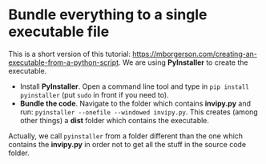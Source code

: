# Bundle everything to a single executable file

This is a short version of this tutorial: https://mborgerson.com/creating-an-executable-from-a-python-script. We are using **PyInstaller** to create the executable.

* Install **PyInstaller**. Open a command line tool and type in `pip install pyinstaller` (put `sudo` in front if you need to).
* **Bundle the code**. Navigate to the folder which contains **invipy.py** and run: `pyinstaller --onefile --windowed invipy.py`. This creates (among other things) a **dist** folder which contains the executable.

Actually, we call `pyinstaller` from a folder different than the one which contains the **invipy.py** in order not to get all the stuff in the source code folder.
